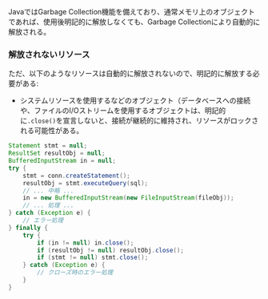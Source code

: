 JavaではGarbage Collection機能を備えており、通常メモリ上のオブジェクトであれば、使用後明記的に解放しなくても、Garbage Collectionにより自動的に解放される。

### 解放されないリソース
ただ、以下のようなリソースは自動的に解放されないので、明記的に解放する必要がある:
- システムリソースを使用するなどのオブジェクト（データベースへの接続や、ファイルのI/Oストリームを使用するオブジェクトは、明記的に`.close()`を宣言しないと、接続が継続的に維持され、リソースがロックされる可能性がある。
```java
Statement stmt = null;
ResultSet resultObj = null;
BufferedInputStream in = null;
try {
    stmt = conn.createStatement();
    resultObj = stmt.executeQuery(sql);
    // ... 中略 ...
    in = new BufferedInputStream(new FileInputStream(fileObj));
    // ... 処理 ...
} catch (Exception e) {
    // エラー処理
} finally {
    try {
        if (in != null) in.close();
        if (resultObj != null) resultObj.close();
        if (stmt != null) stmt.close();
    } catch (Exception e) {
        // クローズ時のエラー処理
    }
}
```